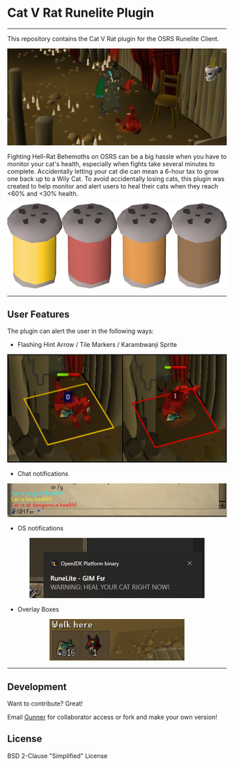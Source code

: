 # Cat V Rat Runelite Plugin
___
This repository contains the Cat V Rat plugin for the OSRS Runelite Client. 

<p align="center">
  <img src="Readme_Assets/banner.png">
</p>

Fighting Hell-Rat Behemoths on OSRS can be a big hassle when you have to monitor your cat's health, especially when fights take several minutes to complete.
Accidentally letting your cat die can mean a 6-hour tax to grow one back up to a Wily Cat. To avoid accidentally losing cats, this plugin was created to help monitor and alert users to heal their cats when they reach <60% and <30% health. 

<p align="center">
  <img src="Readme_Assets/spices.png">
</p>


___

## User Features

The plugin can alert the user in the following ways:
- Flashing Hint Arrow / Tile Markers / Karambwanji Sprite

<p align="center">
  <img src="Readme_Assets/low_medium_merged_picture.png">
</p>

- Chat notifications

<p align="center">
  <img src="Readme_Assets/chat_nofications.png">
</p>

- OS notifications

<p align="center">
  <img src="Readme_Assets/os_notification.png">
</p>

- Overlay Boxes

<p align="center">
  <img src="Readme_Assets/overlay_boxes.png">
</p>

___

## Development

Want to contribute? Great!

Email [Gunner](https://github.com/GunnerStone) for collaborator access or fork and make your own version!
## License

BSD 2-Clause "Simplified" License 


